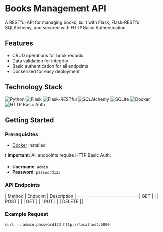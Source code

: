 # Books Management API

A RESTful API for managing books, built with Flask, Flask-RESTful, SQLAlchemy, and secured with HTTP Basic Authentication.

## Features 

- CRUD operations for book records
- Data validation for integrity
- Basic authentication for all endpoints
- Dockerized for easy deployment

## Technology Stack

![Python](https://img.shields.io/badge/Python-3.9-blue?logo=python)
![Flask](https://img.shields.io/badge/Flask-2.x-green?logo=flask)
![Flask-RESTful](https://img.shields.io/badge/Flask--RESTful-API-lightgrey)
![SQLAlchemy](https://img.shields.io/badge/SQLAlchemy-ORM-red?logo=sqlalchemy)
![SQLite](https://img.shields.io/badge/SQLite-Database-blue?logo=sqlite)
![Docker](https://img.shields.io/badge/Docker-Container-2496ED?logo=docker)
![HTTP Basic Auth](https://img.shields.io/badge/Auth-Basic-lightgrey)

## Getting Started

### Prerequisites

- [Docker](https://www.docker.com/get-started) installed

 ❗ **Important:**  All endpoints require HTTP Basic Auth:

- **Username**: `admin`
- **Password**: `password123`

### API Endpoints

| Method | Endpoint        | Description
|-------------------------------
| GET       |                 |
| POST       |                 |
| GET      |                 |
| PUT       |                 |
| DELETE       |                 |

### Example Request

```sh
curl -u admin:password123 http://localhost:5000
```

